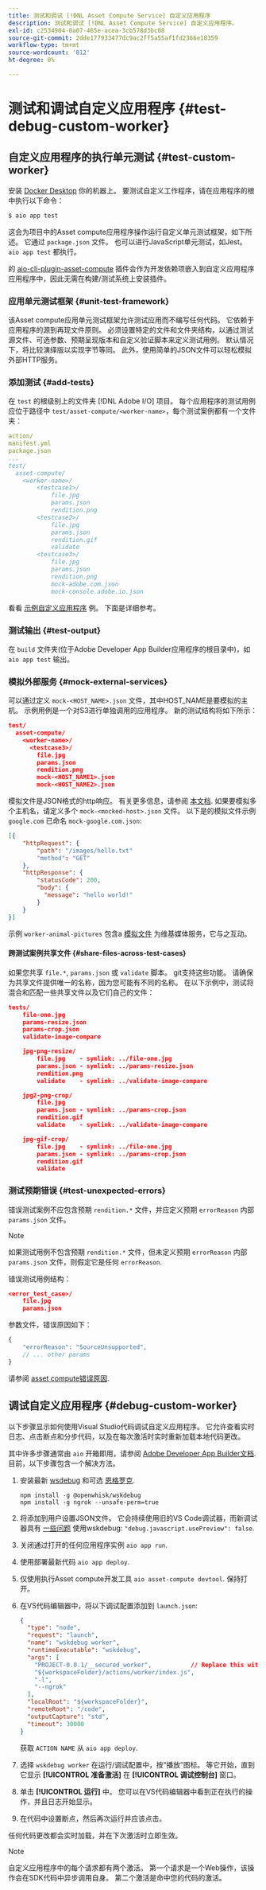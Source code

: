 ```yaml
---
title: 测试和调试 [!DNL Asset Compute Service] 自定义应用程序
description: 测试和调试 [!DNL Asset Compute Service] 自定义应用程序。
exl-id: c2534904-0a07-465e-acea-3cb578d3bc08
source-git-commit: 2dde177933477dc9ac2ff5a55af1fd2366e18359
workflow-type: tm+mt
source-wordcount: '812'
ht-degree: 0%

---
```


# 测试和调试自定义应用程序 {#test-debug-custom-worker}

## 自定义应用程序的执行单元测试 {#test-custom-worker}

安装 [Docker Desktop](https://www.docker.com/get-started) 你的机器上。 要测试自定义工作程序，请在应用程序的根中执行以下命令：

```bash
$ aio app test
```

<!-- TBD
To run tests for a custom application, run `aio asset-compute test-worker` command at the root of the custom application application.

Document interactively running `adobe-asset-compute` commands `test-worker` and `run-worker`.
-->

这会为项目中的Asset compute应用程序操作运行自定义单元测试框架，如下所述。 它通过 `package.json` 文件。 也可以进行JavaScript单元测试，如Jest。 `aio app test` 都执行。

的 [aio-cli-plugin-asset-compute](https://github.com/adobe/aio-cli-plugin-asset-compute#install-as-local-devdependency) 插件会作为开发依赖项嵌入到自定义应用程序应用程序中，因此无需在构建/测试系统上安装插件。

### 应用单元测试框架 {#unit-test-framework}

该Asset compute应用单元测试框架允许测试应用而不编写任何代码。 它依赖于应用程序的源到再现文件原则。 必须设置特定的文件和文件夹结构，以通过测试源文件、可选参数、预期呈现版本和自定义验证脚本来定义测试用例。 默认情况下，将比较演绎版以实现字节等同。 此外，使用简单的JSON文件可以轻松模拟外部HTTP服务。

### 添加测试 {#add-tests}

在 `test` 的根级别上的文件夹 [!DNL Adobe I/O] 项目。 每个应用程序的测试用例应位于路径中 `test/asset-compute/<worker-name>`，每个测试案例都有一个文件夹：

```yaml
action/
manifest.yml
package.json
...
test/
  asset-compute/
    <worker-name>/
        <testcase1>/
            file.jpg
            params.json
            rendition.png
        <testcase2>/
            file.jpg
            params.json
            rendition.gif
            validate
        <testcase3>/
            file.jpg
            params.json
            rendition.png
            mock-adobe.com.json
            mock-console.adobe.io.json
```

看看 [示例自定义应用程序](https://github.com/adobe/asset-compute-example-workers/) 例。 下面是详细参考。

### 测试输出 {#test-output}

在 `build` 文件夹(位于Adobe Developer App Builder应用程序的根目录中)，如 `aio app test` 输出。

### 模拟外部服务 {#mock-external-services}

可以通过定义 `mock-<HOST_NAME>.json` 文件，其中HOST_NAME是要模拟的主机。 示例用例是一个对S3进行单独调用的应用程序。 新的测试结构将如下所示：

```json
test/
  asset-compute/
    <worker-name>/
      <testcase3>/
        file.jpg
        params.json
        rendition.png
        mock-<HOST_NAME1>.json
        mock-<HOST_NAME2>.json
```

模拟文件是JSON格式的http响应。 有关更多信息，请参阅 [本文档](https://www.mock-server.com/mock_server/creating_expectations.html). 如果要模拟多个主机名，请定义多个 `mock-<mocked-host>.json` 文件。 以下是的模拟文件示例 `google.com` 已命名 `mock-google.com.json`:

```json
[{
    "httpRequest": {
        "path": "/images/hello.txt"
        "method": "GET"
    },
    "httpResponse": {
        "statusCode": 200,
        "body": {
          "message": "hello world!"
        }
    }
}]
```

示例 `worker-animal-pictures` 包含a [模拟文件](https://github.com/adobe/asset-compute-example-workers/blob/master/projects/worker-animal-pictures/test/asset-compute/worker-animal-pictures/simple-test/mock-upload.wikimedia.org.json) 为维基媒体服务，它与之互动。

#### 跨测试案例共享文件 {#share-files-across-test-cases}

如果您共享 `file.*`, `params.json` 或 `validate` 脚本。 git支持这些功能。 请确保为共享文件提供唯一的名称，因为您可能有不同的名称。 在以下示例中，测试将混合和匹配一些共享文件以及它们自己的文件：

```json
tests/
    file-one.jpg
    params-resize.json
    params-crop.json
    validate-image-compare

    jpg-png-resize/
        file.jpg    - symlink: ../file-one.jpg
        params.json - symlink: ../params-resize.json
        rendition.png
        validate    - symlink: ../validate-image-compare

    jpg2-png-crop/
        file.jpg
        params.json - symlink: ../params-crop.json
        rendition.gif
        validate    - symlink: ../validate-image-compare

    jpg-gif-crop/
        file.jpg    - symlink: ../file-one.jpg
        params.json - symlink: ../params-crop.json
        rendition.gif
        validate
```

### 测试预期错误 {#test-unexpected-errors}

错误测试案例不应包含预期 `rendition.*` 文件，并应定义预期 `errorReason` 内部 `params.json` 文件。

>[!NOTE]
>
>如果测试用例不包含预期 `rendition.*` 文件，但未定义预期 `errorReason` 内部 `params.json` 文件，则假定它是任何 `errorReason`.

错误测试用例结构：

```json
<error_test_case>/
    file.jpg
    params.json
```

参数文件，错误原因如下：

```javascript
{
    "errorReason": "SourceUnsupported",
    // ... other params
}
```

请参阅 [asset compute错误原因](https://github.com/adobe/asset-compute-commons#error-reasons).

## 调试自定义应用程序 {#debug-custom-worker}

以下步骤显示如何使用Visual Studio代码调试自定义应用程序。 它允许查看实时日志、点击断点和分步代码，以及在每次激活时实时重新加载本地代码更改。

其中许多步骤通常由 `aio` 开箱即用，请参阅 [Adobe Developer App Builder文档](https://developer.adobe.com/app-builder/docs/getting_started/first_app). 目前，以下步骤包含一个解决方法。

1. 安装最新 [wsdebug](https://github.com/apache/openwhisk-wskdebug) 和可选 [恩格罗克](https://www.npmjs.com/package/ngrok).

   ```shell
   npm install -g @openwhisk/wskdebug
   npm install -g ngrok --unsafe-perm=true
   ```

1. 将添加到用户设置JSON文件。 它会持续使用旧的VS Code调试器，而新调试器具有 [一些问题](https://github.com/apache/openwhisk-wskdebug/issues/74) 使用wskdebug: `"debug.javascript.usePreview": false`.
1. 关闭通过打开的任何应用程序实例 `aio app run`.
1. 使用部署最新代码 `aio app deploy`.
1. 仅使用执行Asset compute开发工具 `aio asset-compute devtool`. 保持打开。
1. 在VS代码编辑器中，将以下调试配置添加到 `launch.json`:

   ```json
   {
     "type": "node",
     "request": "launch",
     "name": "wskdebug worker",
     "runtimeExecutable": "wskdebug",
     "args": [
       "PROJECT-0.0.1/__secured_worker",           // Replace this with your ACTION NAME
       "${workspaceFolder}/actions/worker/index.js",
       "-l",
       "--ngrok"
     ],
     "localRoot": "${workspaceFolder}",
     "remoteRoot": "/code",
     "outputCapture": "std",
     "timeout": 30000
   }
   ```

   获取 `ACTION NAME` 从 `aio app deploy`.

1. 选择 `wskdebug worker` 在运行/调试配置中，按“播放”图标。 等它开始，直到它显示 **[!UICONTROL 准备激活]** 在 **[!UICONTROL 调试控制台]** 窗口。

1. 单击 **[!UICONTROL 运行]** 中。 您可以在VS代码编辑器中看到正在执行的操作，并且日志开始显示。

1. 在代码中设置断点，然后再次运行并应该点击。

任何代码更改都会实时加载，并在下次激活时立即生效。

>[!NOTE]
>
>自定义应用程序中的每个请求都有两个激活。 第一个请求是一个Web操作，该操作会在SDK代码中异步调用自身。 第二个激活是命中您的代码的激活。

